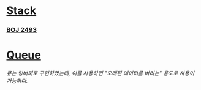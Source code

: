 # [Stack](./Stack/IntStack.java)
### [BOJ 2493](./Stack/boj_2493.java)
# [Queue](./Queue/IntQueue.java)
###### 큐는 링버퍼로 구현하였는데, 이를 사용하면 "오래된 데이터를 버리는" 용도로 사용이 가능하다.